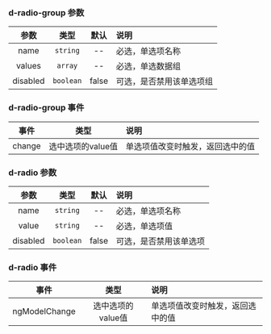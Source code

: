 ### d-radio-group 参数

| 参数     | 类型    | 默认          |   说明                 |
| :------: | :-----: | :-----------: | :----------------------|
| name     | `string`  | --        | 必选，单选项名称 |
| values    | `array`  | --        | 必选，单选数据组 |
| disabled | `boolean` | false      | 可选，是否禁用该单选项组 |

### d-radio-group 事件
| 事件    | 类型     |   说明                 |
| :------:   | :-----:  | :----------------------|
| change     | 选中选项的value值   | 单选项值改变时触发，返回选中的值 |

### d-radio 参数

| 参数     | 类型    | 默认          |   说明                 |
| :------: | :-----: | :-----------: | :----------------------|
| name     | `string`  | --        | 必选，单选项名称 |
| value    | `string`  | --        | 必选，单选项值 |
| disabled | `boolean` | false        | 可选，是否禁用该单选项 |

### d-radio 事件
| 事件    | 类型     |   说明                 |
| :------:   | :-----:  | :----------------------|
| ngModelChange     | 选中选项的value值   | 单选项值改变时触发，返回选中的值 |
